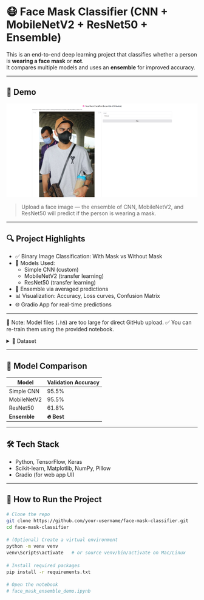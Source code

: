 # 😷 Face Mask Classifier (CNN + MobileNetV2 + ResNet50 + Ensemble)

This is an end-to-end deep learning project that classifies whether a person is **wearing a face mask** or **not**.  
It compares multiple models and uses an **ensemble** for improved accuracy.

---

## 📸 Demo

![Gradio Demo](assets/gradio_demo_screenshot_kohli.png)

> Upload a face image — the ensemble of CNN, MobileNetV2, and ResNet50 will predict if the person is wearing a mask.

---

## 🔍 Project Highlights

- ✅ Binary Image Classification: With Mask vs Without Mask
- 🧠 Models Used:
  - Simple CNN (custom)
  - MobileNetV2 (transfer learning)
  - ResNet50 (transfer learning)
- 🔁 Ensemble via averaged predictions
- 📊 Visualization: Accuracy, Loss curves, Confusion Matrix
- 🌐 Gradio App for real-time predictions

---
🚫 Note: Model files (`.h5`) are too large for direct GitHub upload.
✅ You can re-train them using the provided notebook.

<details>
<summary>📁 Dataset</summary>

- **Source:** [Kaggle - Face Mask Detection Dataset](https://www.kaggle.com/datasets/omkargurav/face-mask-dataset)
- **Classes:**
  - `with_mask`
  - `without_mask`
- **Structure:**
face-mask-dataset/data/
├── with_mask/
└── without_mask/

</details>

---

## 🧠 Model Comparison

| Model         | Validation Accuracy |
|---------------|---------------------|
| Simple CNN    | 95.5%               |
| MobileNetV2   | 95.5%               |
| ResNet50      | 61.8%               |
| **Ensemble**  | **🔥 Best**         |

---

## 🛠️ Tech Stack

- Python, TensorFlow, Keras
- Scikit-learn, Matplotlib, NumPy, Pillow
- Gradio (for web app UI)

---

## 🚀 How to Run the Project

```bash
# Clone the repo
git clone https://github.com/your-username/face-mask-classifier.git
cd face-mask-classifier

# (Optional) Create a virtual environment
python -m venv venv
venv\Scripts\activate   # or source venv/bin/activate on Mac/Linux

# Install required packages
pip install -r requirements.txt

# Open the notebook
# face_mask_ensemble_demo.ipynb

